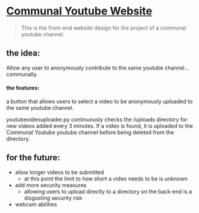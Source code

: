 # [Communal Youtube Website](https://communalyoutube.com)

> This is the front-end website design for the project of a communal youtube channel. 

## the idea:
Allow any user to anonymously contribute to the same youtube channel... communally.
#### the features:
a button that allows users to select a video to be anonymously uploaded to the same youtube channel. 


youtubevideouploader.py continuously checks the /uploads directory for new videos added every 3 minutes. If a video is found, it is uploaded to the Communal Youtube youtube channel before being deleted from the directory.

## for the future: 
- allow longer videos to be submitted
  - at this point the limit to how short a video needs to be is unknown
- add more security measures
  - allowing users to upload directly to a directory on the back-end is a disgusting security risk
- webcam abilities

